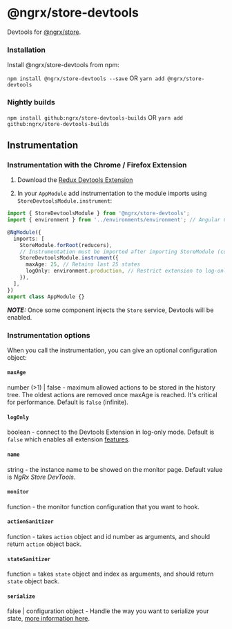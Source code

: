 # @ngrx/store-devtools

Devtools for [@ngrx/store](../store/README.md).

### Installation

Install @ngrx/store-devtools from npm:

`npm install @ngrx/store-devtools --save` OR `yarn add @ngrx/store-devtools`

### Nightly builds

`npm install github:ngrx/store-devtools-builds` OR `yarn add github:ngrx/store-devtools-builds`

## Instrumentation

### Instrumentation with the Chrome / Firefox Extension

1.  Download the [Redux Devtools Extension](http://zalmoxisus.github.io/redux-devtools-extension/)

2.  In your `AppModule` add instrumentation to the module imports using `StoreDevtoolsModule.instrument`:

```ts
import { StoreDevtoolsModule } from '@ngrx/store-devtools';
import { environment } from '../environments/environment'; // Angular CLI environemnt

@NgModule({
  imports: [
    StoreModule.forRoot(reducers),
    // Instrumentation must be imported after importing StoreModule (config is optional)
    StoreDevtoolsModule.instrument({
      maxAge: 25, // Retains last 25 states
      logOnly: environment.production, // Restrict extension to log-only mode
    }),
  ],
})
export class AppModule {}
```

***NOTE:*** Once some component injects the `Store` service, Devtools will be enabled.

### Instrumentation options

When you call the instrumentation, you can give an optional configuration object:

#### `maxAge`

number (>1) | false - maximum allowed actions to be stored in the history tree. The oldest actions are removed once maxAge is reached. It's critical for performance. Default is `false` (infinite).

#### `logOnly`

boolean - connect to the Devtools Extension in log-only mode. Default is `false` which enables all extension [features](https://github.com/zalmoxisus/redux-devtools-extension/blob/master/docs/API/Arguments.md#features).

#### `name`

string - the instance name to be showed on the monitor page. Default value is _NgRx Store DevTools_.

#### `monitor`

function - the monitor function configuration that you want to hook.

#### `actionSanitizer`

function - takes `action` object and id number as arguments, and should return `action` object back.

#### `stateSanitizer`

function = takes `state` object and index as arguments, and should return `state` object back.

#### `serialize`

false | configuration object - Handle the way you want to serialize your state, [more information here](https://github.com/zalmoxisus/redux-devtools-extension/blob/master/docs/API/Arguments.md#serialize).
